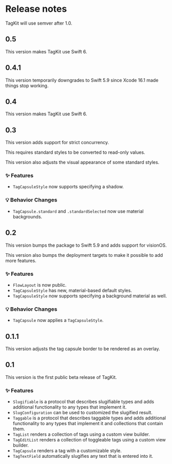 # Release notes

TagKit will use semver after 1.0.



## 0.5

This version makes TagKit use Swift 6.



## 0.4.1

This version temporarily downgrades to Swift 5.9 since Xcode 16.1 made things stop working.



## 0.4

This version makes TagKit use Swift 6.



## 0.3

This version adds support for strict concurrency.

This requires standard styles to be converted to read-only values.

This version also adjusts the visual appearance of some standard styles.

### ✨ Features

* `TagCapsuleStyle` now supports specifying a shadow.

### 💡 Behavior Changes

* `TagCapsule.standard` and `.standardSelected` now use material backgrounds.



## 0.2

This version bumps the package to Swift 5.9 and adds support for visionOS.

This version also bumps the deployment targets to make it possible to add more features. 

### ✨ Features

* `FlowLayout` is now public.
* `TagCapsuleStyle` has new, material-based default styles.
* `TagCapsuleStyle` now supports specifying a background material as well.

### 💡 Behavior Changes

* `TagCapsule` now applies a `TagCapsuleStyle`.



## 0.1.1

This version adjusts the tag capsule border to be rendered as an overlay. 



## 0.1

This version is the first public beta release of TagKit. 

### ✨ Features

* `Slugifiable` is a protocol that describes slugifiable types and adds additional functionality to any types that implement it.
* `SlugConfiguration` can be used to customized the slugified result.
* `Taggable` is a protocol that describes taggable types and adds additional functionality to any types that implement it and collections that contain them.
* `TagList` renders a collection of tags using a custom view builder.
* `TagEditList` renders a collection of toggleable tags using a custom view builder.
* `TagCapsule` renders a tag with a customizable style.
* `TagTextField` automatically slugifies any text that is entered into it.
